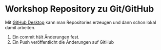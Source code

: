 # Workshop Repository zu Git/GitHub

Mit [GitHub Desktop](https://desktop.github.com) kann man Repositories erzeugen und dann schon lokal damit arbeiten.

1. Ein commit hält Änderungen fest.
2. Ein Push veröffentlicht die Änderungen auf GitHub
